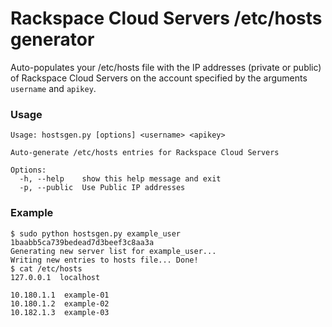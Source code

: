# Rackspace Cloud Servers /etc/hosts generator

Auto-populates your /etc/hosts file with the IP addresses (private or public) of Rackspace Cloud Servers on the account specified by the arguments `username` and `apikey`.

### Usage
```
Usage: hostsgen.py [options] <username> <apikey>

Auto-generate /etc/hosts entries for Rackspace Cloud Servers

Options:
  -h, --help    show this help message and exit
  -p, --public  Use Public IP addresses
```

### Example
```
$ sudo python hostsgen.py example_user 1baabb5ca739bedead7d3beef3c8aa3a
Generating new server list for example_user...
Writing new entries to hosts file... Done!
$ cat /etc/hosts
127.0.0.1  localhost

10.180.1.1	example-01
10.180.1.2	example-02
10.182.1.3	example-03
```

